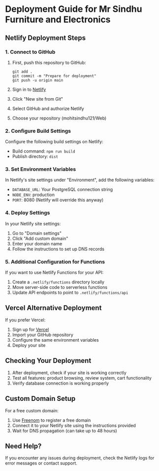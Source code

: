 # Deployment Guide for Mr Sindhu Furniture and Electronics

## Netlify Deployment Steps

### 1. Connect to GitHub
1. First, push this repository to GitHub:
   ```
   git add .
   git commit -m "Prepare for deployment"
   git push -u origin main
   ```

2. Sign in to [Netlify](https://app.netlify.com/)
3. Click "New site from Git"
4. Select GitHub and authorize Netlify
5. Choose your repository (mohitsindhu121/Web)

### 2. Configure Build Settings
Configure the following build settings on Netlify:
- Build command: `npm run build`
- Publish directory: `dist`

### 3. Set Environment Variables
In Netlify's site settings under "Environment", add the following variables:
- `DATABASE_URL`: Your PostgreSQL connection string
- `NODE_ENV`: production
- `PORT`: 8080 (Netlify will override this anyway)

### 4. Deploy Settings
In your Netlify site settings:
1. Go to "Domain settings"
2. Click "Add custom domain"
3. Enter your domain name
4. Follow the instructions to set up DNS records

### 5. Additional Configuration for Functions
If you want to use Netlify Functions for your API:
1. Create a `.netlify/functions` directory locally
2. Move server-side code to serverless functions
3. Update API endpoints to point to `.netlify/functions/api`

## Vercel Alternative Deployment

If you prefer Vercel:
1. Sign up for [Vercel](https://vercel.com/)
2. Import your GitHub repository
3. Configure the same environment variables
4. Deploy your site

## Checking Your Deployment
1. After deployment, check if your site is working correctly
2. Test all features: product browsing, review system, cart functionality
3. Verify database connection is working properly

## Custom Domain Setup
For a free custom domain:
1. Use [Freenom](https://www.freenom.com/) to register a free domain
2. Connect it to your Netlify site using the instructions provided
3. Wait for DNS propagation (can take up to 48 hours)

## Need Help?
If you encounter any issues during deployment, check the Netlify logs for error messages or contact support.